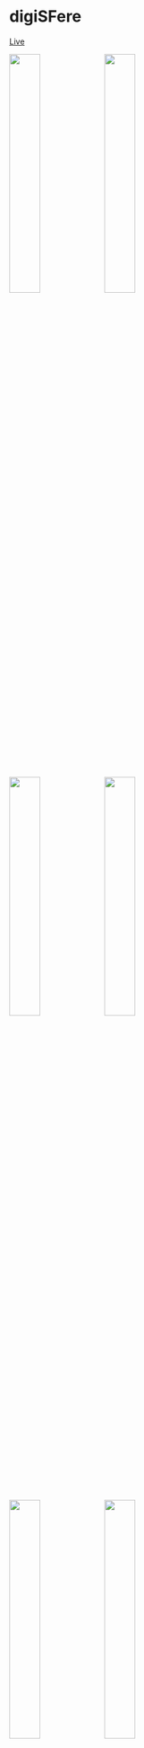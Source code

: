 # digiSFere

[Live](http://www.digisfere.io)

<img src="https://dl.dropboxusercontent.com/s/bok9hz4qy8nlbpi/landing1sm.png" width="33%">
<img src="https://dl.dropboxusercontent.com/s/bzfcl6y2mni4ud7/loginsm.png" width="33%">
<img src="https://dl.dropboxusercontent.com/s/p03py5fukzj4ken/mainpage1sm.png" width="33%">
<img src="https://dl.dropboxusercontent.com/s/9c6oa0r2ox9xeyw/mainpage2sm.png" width="33%">
<img src="https://dl.dropboxusercontent.com/s/ky9crsyfhy1exb7/mainpage3sm.png" width="33%">
<img src="https://dl.dropboxusercontent.com/s/07okg766pa17pfd/modalsm1.png" width="33%">
<img src="https://dl.dropboxusercontent.com/s/akfcsxqlz6c590l/search1sm.png" width="33%">
<img src="https://dl.dropboxusercontent.com/s/n2bh8qs5kigarp9/showsm1.png" width="33%">

## Minimum Viable Product
digiSFere is a web platform for Bay Area software developers to discover and share local opportunities and events.

<!-- This is a Markdown checklist. Use it to keep track of your progress! -->

- [X] Create accounts
- [X] Create secure sessions (log in)
- [X] Create listings (jobs, workspaces, events, companies, startups)
- [X] Create map and markers to represent listings and their geographical location
- [X] View map with all listings within geographical bounds
- [X] Filter listings by location of map and by category
- [X] Search listings by title/name/description/website
- [X] View detailed listings
- [X] Sort listings by category
- [X] User interface

## Implementation Timeline

### Phase 1: User Authentication, Listing Creation (~1 day)
Create rails models, routes, controller actions, and views to allow user to create user
account and securely login. Create listings model, controller, and routes.

### Phase 2: Map features (~2 days)
Integrate interactive map on the listings index view using Google Maps API, with pins
showing available listings, and the ability for the user to drag the map and
select listings from the pins.

### Phase 3: Viewing listings, reviews (~2 days)
I will add API routes to serve listing and review data as JSON, then add Backbone
models and collections that fetch data from those routes. By the end of this
phase, users will be able to create listings using a single page interface. 
Static view at the top of the page will provide a search field to filter 
listings by all text fields in addition to map location.

### Phase 4: Search Listings, upload images (~1 day)
Move search query filtering from front end to backend in the listings controller.
Integrate image upload into new listings form via Cloudinary API.

###	Phase 5: CSS and Styling (~2 days)
Unify views and forms with common CSS styling. Use Bootstrap CSS as foundation.


### Bonus Features (TBD)
- [X] show listing details near pins on map
- [ ] integrate 3rd party API for jobs listings

